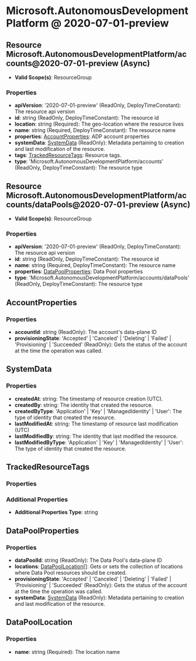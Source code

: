 # Microsoft.AutonomousDevelopmentPlatform @ 2020-07-01-preview

## Resource Microsoft.AutonomousDevelopmentPlatform/accounts@2020-07-01-preview (Async)
* **Valid Scope(s)**: ResourceGroup
### Properties
* **apiVersion**: '2020-07-01-preview' (ReadOnly, DeployTimeConstant): The resource api version
* **id**: string (ReadOnly, DeployTimeConstant): The resource id
* **location**: string (Required): The geo-location where the resource lives
* **name**: string (Required, DeployTimeConstant): The resource name
* **properties**: [AccountProperties](#accountproperties): ADP account properties
* **systemData**: [SystemData](#systemdata) (ReadOnly): Metadata pertaining to creation and last modification of the resource.
* **tags**: [TrackedResourceTags](#trackedresourcetags): Resource tags.
* **type**: 'Microsoft.AutonomousDevelopmentPlatform/accounts' (ReadOnly, DeployTimeConstant): The resource type

## Resource Microsoft.AutonomousDevelopmentPlatform/accounts/dataPools@2020-07-01-preview (Async)
* **Valid Scope(s)**: ResourceGroup
### Properties
* **apiVersion**: '2020-07-01-preview' (ReadOnly, DeployTimeConstant): The resource api version
* **id**: string (ReadOnly, DeployTimeConstant): The resource id
* **name**: string (Required, DeployTimeConstant): The resource name
* **properties**: [DataPoolProperties](#datapoolproperties): Data Pool properties
* **type**: 'Microsoft.AutonomousDevelopmentPlatform/accounts/dataPools' (ReadOnly, DeployTimeConstant): The resource type

## AccountProperties
### Properties
* **accountId**: string (ReadOnly): The account's data-plane ID
* **provisioningState**: 'Accepted' | 'Canceled' | 'Deleting' | 'Failed' | 'Provisioning' | 'Succeeded' (ReadOnly): Gets the status of the account at the time the operation was called.

## SystemData
### Properties
* **createdAt**: string: The timestamp of resource creation (UTC).
* **createdBy**: string: The identity that created the resource.
* **createdByType**: 'Application' | 'Key' | 'ManagedIdentity' | 'User': The type of identity that created the resource.
* **lastModifiedAt**: string: The timestamp of resource last modification (UTC)
* **lastModifiedBy**: string: The identity that last modified the resource.
* **lastModifiedByType**: 'Application' | 'Key' | 'ManagedIdentity' | 'User': The type of identity that created the resource.

## TrackedResourceTags
### Properties
### Additional Properties
* **Additional Properties Type**: string

## DataPoolProperties
### Properties
* **dataPoolId**: string (ReadOnly): The Data Pool's data-plane ID
* **locations**: [DataPoolLocation](#datapoollocation)[]: Gets or sets the collection of locations where Data Pool resources should be created.
* **provisioningState**: 'Accepted' | 'Canceled' | 'Deleting' | 'Failed' | 'Provisioning' | 'Succeeded' (ReadOnly): Gets the status of the account at the time the operation was called.
* **systemData**: [SystemData](#systemdata) (ReadOnly): Metadata pertaining to creation and last modification of the resource.

## DataPoolLocation
### Properties
* **name**: string (Required): The location name

